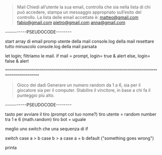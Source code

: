 > Mail
Chiedi all’utente la sua email, controlla che sia nella lista di chi può accedere, stampa un messaggio appropriato sull’esito del controllo. La lista delle email accettate è:
matteo@gmail.com
fabio@gmail.com
pietro@gmail.com
anna@gmail.com


-----------PSEUDOCODE--------

start
array di email
promp utente della mail
console.log della mail
resettare tutto minuscolo
console.log della mail parsata

let login;
filtriamo le mail.
if mail = prompt, login= true & alert
            else, login= false & alert


^^^^^^^^^^^^^^^^^^^^^^^^^^^^^^^^^^^^^^^^^^^^^^^^^^^^^^^^^^^^^^^^^^^^^^^^^^^^^^^^^^^^^^^^^^^^^
> Gioco dei dadi
Generare un numero random da 1 a 6, sia per il giocatore sia per il computer.
Stabilire il vincitore, in base a chi fa il punteggio più alto.



-----------PSEUDOCODE--------


tasto per avviare il tiro (prompt col tuo nome?)
tiro utente = random number tra 1 e 6 (math.random)
tiro bot = uguale

meglio uno switch che una sequenza di if

switch
    case a > b
    case b > a
    case a = b
    default ("something goes wrong")

printa